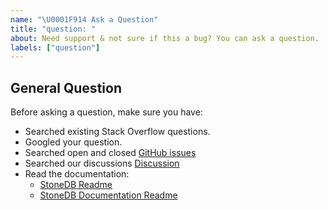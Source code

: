 ```yaml
---
name: "\U0001F914 Ask a Question"
title: "question: "
about: Need support & not sure if this a bug? You can ask a question.
labels: ["question"]
---
```


## General Question

Before asking a question, make sure you have:

- Searched existing Stack Overflow questions.
- Googled your question.
- Searched open and closed [GitHub issues](https://github.com/stoneatom/stonedb-docs/issues)
- Searched our discussions [Discussion](https://github.com/stoneatom/stonedb-docs/discussions)
- Read the documentation:
  - [StoneDB Readme](https://github.com/stoneatom/stonedb)
  - [StoneDB Documentation Readme](https://github.com/stoneatom/stonedb-docs)




